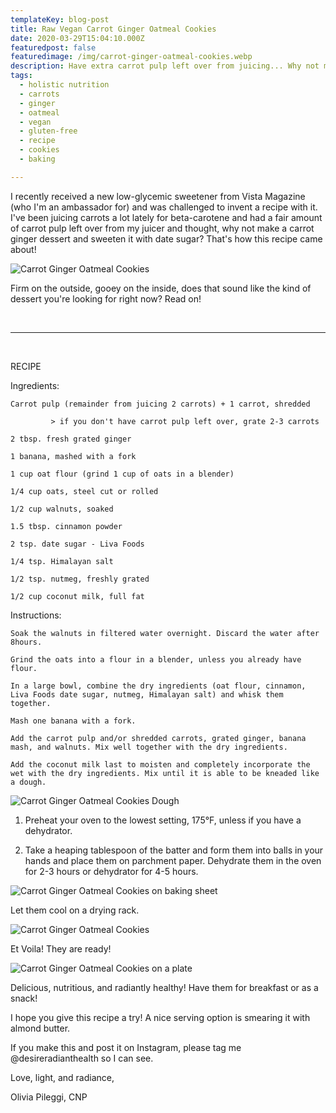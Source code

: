 ```yaml
---
templateKey: blog-post
title: Raw Vegan Carrot Ginger Oatmeal Cookies
date: 2020-03-29T15:04:10.000Z
featuredpost: false
featuredimage: /img/carrot-ginger-oatmeal-cookies.webp
description: Have extra carrot pulp left over from juicing... Why not make a carrot ginger dessert
tags:
  - holistic nutrition
  - carrots
  - ginger
  - oatmeal
  - vegan
  - gluten-free
  - recipe
  - cookies
  - baking

---
```


I recently received a new low-glycemic sweetener from Vista Magazine (who I'm an ambassador for) and was challenged to invent a recipe with it. I've been juicing carrots a lot lately for beta-carotene and had a fair amount of carrot pulp left over from my juicer and thought, why not make a carrot ginger dessert and sweeten it with date sugar? That's how this recipe came about!

![Carrot Ginger Oatmeal Cookies](/img/carrot-ginger-oatmeal-cookies.webp)

Firm on the outside, gooey on the inside, does that sound like the kind of dessert you're looking for right now? Read on!

<br />

---

<br />

RECIPE

Ingredients:

    Carrot pulp (remainder from juicing 2 carrots) + 1 carrot, shredded

             > if you don't have carrot pulp left over, grate 2-3 carrots 

    2 tbsp. fresh grated ginger

    1 banana, mashed with a fork

    1 cup oat flour (grind 1 cup of oats in a blender)

    1/4 cup oats, steel cut or rolled

    1/2 cup walnuts, soaked

    1.5 tbsp. cinnamon powder 

    2 tsp. date sugar - Liva Foods 

    1/4 tsp. Himalayan salt

    1/2 tsp. nutmeg, freshly grated

    1/2 cup coconut milk, full fat


Instructions:

    Soak the walnuts in filtered water overnight. Discard the water after 8hours.

    Grind the oats into a flour in a blender, unless you already have flour.

    In a large bowl, combine the dry ingredients (oat flour, cinnamon, Liva Foods date sugar, nutmeg, Himalayan salt) and whisk them together.

    Mash one banana with a fork.

    Add the carrot pulp and/or shredded carrots, grated ginger, banana mash, and walnuts. Mix well together with the dry ingredients.

    Add the coconut milk last to moisten and completely incorporate the wet with the dry ingredients. Mix until it is able to be kneaded like a dough.

![Carrot Ginger Oatmeal Cookies Dough](/img/carrot-ginger-oatmeal-cookies-2.webp)

1. Preheat your oven to the lowest setting, 175°F, unless if you have a dehydrator. 

2. Take a heaping tablespoon of the batter and form them into balls in your hands and place them on parchment paper. Dehydrate them in the oven for 2-3 hours or dehydrator for 4-5 hours.

![Carrot Ginger Oatmeal Cookies on baking sheet](/img/carrot-ginger-oatmeal-cookies-3.webp)

Let them cool on a drying rack.

![Carrot Ginger Oatmeal Cookies](/img/carrot-ginger-oatmeal-cookies-4.webp)

Et Voila! They are ready! 

![Carrot Ginger Oatmeal Cookies on a plate](/img/carrot-ginger-oatmeal-cookies-5.webp)

Delicious, nutritious, and radiantly healthy! Have them for breakfast or as a snack!

I hope you give this recipe a try! A nice serving option is smearing it with almond butter.

If you make this and post it on Instagram, please tag me @desireradianthealth so I can see.

Love, light, and radiance,

Olivia Pileggi, CNP